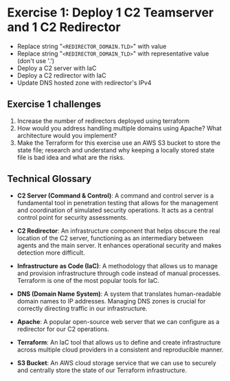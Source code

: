 # Exercise 1: Deploy 1 C2 Teamserver and 1 C2 Redirector

- Replace string "`<REDIRECTOR_DOMAIN.TLD>`" with value
- Replace string "`<REDIRECTOR_DOMAIN_TLD>`" with representative value (don't use '.')
- Deploy a C2 server with IaC
- Deploy a C2 redirector with IaC
- Update DNS hosted zone with redirector's IPv4

## Exercise 1 challenges

1. Increase the number of redirectors deployed using terraform
2. How would you address handling multiple domains using Apache? What architecture would you implement?
3. Make the Terraform for this exercise use an AWS S3 bucket to store the state file; research and understand why keeping a locally stored state file is bad idea and what are the risks.

## Technical Glossary

- **C2 Server (Command & Control)**: A command and control server is a fundamental tool in penetration testing that allows for the management and coordination of simulated security operations. It acts as a central control point for security assessments.

- **C2 Redirector**: An infrastructure component that helps obscure the real location of the C2 server, functioning as an intermediary between agents and the main server. It enhances operational security and makes detection more difficult.

- **Infrastructure as Code (IaC)**: A methodology that allows us to manage and provision infrastructure through code instead of manual processes. Terraform is one of the most popular tools for IaC.

- **DNS (Domain Name System)**: A system that translates human-readable domain names to IP addresses. Managing DNS zones is crucial for correctly directing traffic in our infrastructure.

- **Apache**: A popular open-source web server that we can configure as a redirector for our C2 operations.

- **Terraform**: An IaC tool that allows us to define and create infrastructure across multiple cloud providers in a consistent and reproducible manner.

- **S3 Bucket**: An AWS cloud storage service that we can use to securely and centrally store the state of our Terraform infrastructure.
